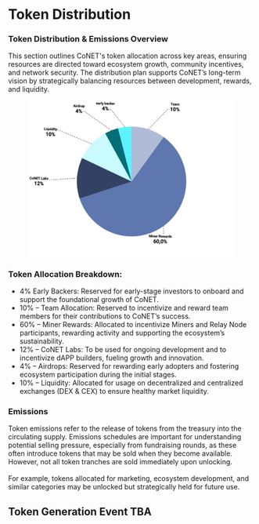 # Token Distribution

### **Token Distribution & Emissions Overview**

This section outlines CoNET's token allocation across key areas, ensuring resources are directed toward ecosystem growth, community incentives, and network security. The distribution plan supports CoNET’s long-term vision by strategically balancing resources between development, rewards, and liquidity.





<figure><img src="../.gitbook/assets/photo_2025-01-31_22-03-16.jpg" alt=""><figcaption></figcaption></figure>

### Token Allocation Breakdown:



* 4% Early Backers:  Reserved for early-stage investors to onboard and support the foundational growth of CoNET.
* 10% – Team Allocation: Reserved to incentivize and reward team members for their contributions to CoNET’s success.
* 60% – Miner Rewards: Allocated to incentivize Miners and Relay Node participants, rewarding activity and supporting the ecosystem’s sustainability.
* 12% – CoNET Labs: To be used for ongoing development and to incentivize dAPP builders, fueling growth and innovation.
* 4% – Airdrops: Reserved for rewarding early adopters and fostering ecosystem participation during the initial stages.
* 10% – Liquidity: Allocated for usage on decentralized and centralized exchanges (DEX & CEX) to ensure healthy market liquidity.



### **Emissions**

Token emissions refer to the release of tokens from the treasury into the circulating supply. Emissions schedules are important for understanding potential selling pressure, especially from fundraising rounds, as these often introduce tokens that may be sold when they become available. \
However, not all token tranches are sold immediately upon unlocking. \
\
For example, tokens allocated for marketing, ecosystem development, and similar categories may be unlocked but strategically held for future use.

## Token Generation Event TBA
